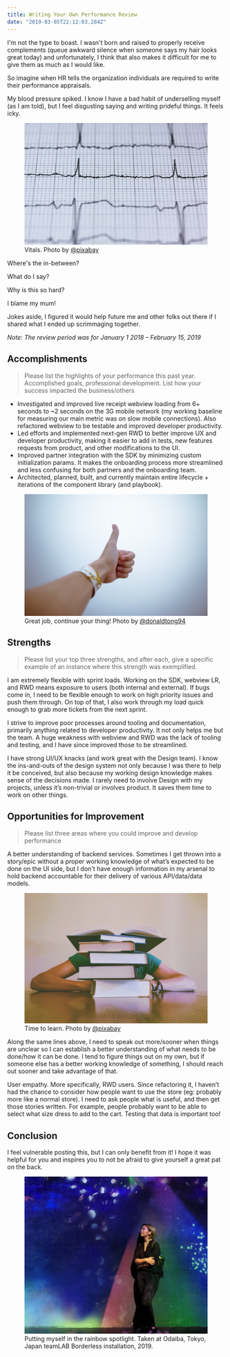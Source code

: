```yaml
---
title: Writing Your Own Performance Review
date: "2019-03-05T22:12:03.284Z"
---
```


I'm not the type to boast. I wasn't born and raised to properly receive complements (queue awkward silence when someone says my hair looks great today) and unfortunately, I think that also makes it difficult for me to give them as much as I would like.

So imagine when HR tells the organization individuals are required to write their performance appraisals.

My blood pressure spiked. I know I have a bad habit of underselling myself (as I am told), but I feel disgusting saying and writing prideful things. It feels icky.

<figure>
  <img src="./vitals.jpg" alt="Vitals">
  <figcaption>Vitals. Photo by <a href="https://www.pexels.com/@pixabay">@pixabay</a></figcaption>
</figure>

Where's the in-between?

What do I say?

Why is this so hard?

I blame my mum!

Jokes aside, I figured it would help future me and other folks out there if I shared what I ended up scrimmaging together.

_Note: The review period was for January 1 2018 – February 15, 2019_

## Accomplishments

> Please list the highlights of your performance this past year. Accomplished goals, professional development. List how your success impacted the business/others

- Investigated and improved live receipt webview loading from 6+ seconds to ~2 seconds on the 3G mobile network (my working baseline for measuring our main metric was on slow mobile connections). Also refactored webview to be testable and improved developer productivity.
- Led efforts and implemented next-gen RWD to better improve UX and developer productivity, making it easier to add in tests, new features requests from product, and other modifications to the UI.
- Improved partner integration with the SDK by minimizing custom initialization params. It makes the onboarding process more streamlined and less confusing for both partners and the onboarding team.
- Architected, planned, built, and currently maintain entire lifecycle + iterations of the component library (and playbook).

<figure>
  <img src="./thumbs-up.jpg" alt="Thumbs up">
  <figcaption>Great job, continue your thing! Photo by <a href="https://www.pexels.com/@donaldtong94">@donaldtong94</a></figcaption>
</figure>

## Strengths

> Please list your top three strengths, and after each, give a specific example of an instance where this strength was exemplified.

I am extremely flexible with sprint loads. Working on the SDK, webview LR, and RWD means exposure to users (both internal and external). If bugs come in, I need to be flexible enough to work on high priority issues and push them through. On top of that, I also work through my load quick enough to grab more tickets from the next sprint.

I strive to improve poor processes around tooling and documentation, primarily anything related to developer productivity. It not only helps me but the team. A huge weakness with webview and RWD was the lack of tooling and testing, and I have since improved those to be streamlined.

I have strong UI/UX knacks (and work great with the Design team). I know the ins-and-outs of the design system not only because I was there to help it be conceived, but also because my working design knowledge makes sense of the decisions made. I rarely need to involve Design with my projects, unless it’s non-trivial or involves product. It saves them time to work on other things.

## Opportunities for Improvement

> Please list three areas where you could improve and develop performance

A better understanding of backend services. Sometimes I get thrown into a story/epic without a proper working knowledge of what’s expected to be done on the UI side, but I don't have enough information in my arsenal to hold backend accountable for their delivery of various API/data/data models.

<figure>
  <img src="./books-study.jpg" alt="Books pile">
  <figcaption>Time to learn. Photo by <a href="https://www.pexels.com/@pixabay">@pixabay</a></figcaption>
</figure>

Along the same lines above, I need to speak out more/sooner when things are unclear so I can establish a better understanding of what needs to be done/how it can be done. I tend to figure things out on my own, but if someone else has a better working knowledge of something, I should reach out sooner and take advantage of that.

User empathy. More specifically, RWD users. Since refactoring it, I haven’t had the chance to consider how people want to use the store (eg: probably more like a normal store). I need to ask people what is useful, and then get those stories written. For example, people probably want to be able to select what size dress to add to the cart. Testing that data is important too!

## Conclusion

I feel vulnerable posting this, but I can only benefit from it! I hope it was helpful for you and inspires you to not be afraid to give yourself a great pat on the back.

<figure>
  <img src="./mee-spotlight.jpg" alt="Mee in a rainbow">
  <figcaption>Putting myself in the rainbow spotlight. Taken at Odaiba, Tokyo, Japan teamLAB Borderless installation, 2019.</figcaption>
</figure>
